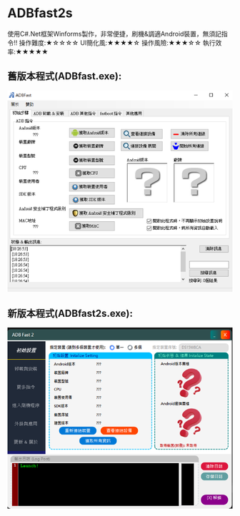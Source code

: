 # ADBfast2s
使用C#.Net框架Winforms製作，非常便捷，刷機&調適Android裝置，無須記指令!!
操作難度:★☆☆☆☆
UI簡化風:★★★★☆
操作風險:★★★☆☆
執行效率:★★★★★
## 舊版本程式(ADBfast.exe):
![shot_1](https://github.com/s104425108/ADBfast2/blob/main/old_ver_picA.png)
## 新版本程式(ADBfast2s.exe):
![shot_1](https://github.com/s104425108/ADBfast2/blob/main/new_ver_picA.png)
